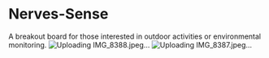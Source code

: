 # Nerves-Sense
A breakout board for those interested in outdoor activities or environmental monitoring.
![Uploading IMG_8388.jpeg…]()
![Uploading IMG_8387.jpeg…]()

